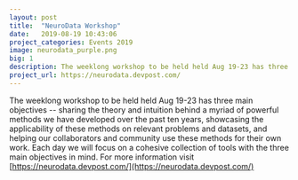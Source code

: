 ```yaml
---
layout: post
title:  "NeuroData Workshop"
date:   2019-08-19 10:43:06
project_categories: Events 2019
image: neurodata_purple.png
big: 1
description: The weeklong workshop to be held held Aug 19-23 has three main objectives -- sharing the theory and intuition behind 
project_url: https://neurodata.devpost.com/
---
```

The weeklong workshop to be held held Aug 19-23 has three main objectives -- sharing the theory and intuition behind a myriad of powerful methods we have developed over the past ten years, showcasing the applicability of these methods on relevant problems and datasets, and helping our collaborators and community use these methods for their own work. Each day we will focus on a cohesive collection of tools with the three main objectives in mind. For more information visit [https://neurodata.devpost.com/](https://neurodata.devpost.com/)
